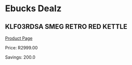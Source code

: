 
# Ebucks Dealz
## KLF03RDSA SMEG RETRO RED KETTLE
[Product Page](https://www.ebucks.com/web/shop/productSelected.do?prodId=1147675901&catId=704985963)

Price: R2999.00

Savings: 200.0


	